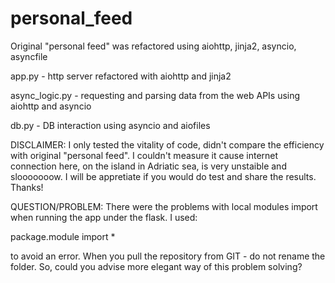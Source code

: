 # personal_feed
Original "personal feed" was refactored using aiohttp, jinja2, asyncio, asyncfile

app.py - http server refactored with aiohttp and jinja2

async_logic.py - requesting and parsing data from the web APIs using aiohttp and asyncio

db.py - DB interaction using asyncio and aiofiles

DISCLAIMER: I only tested the vitality of code, didn't compare the efficiency with original "personal feed".
I couldn't measure it cause internet connection here, on the island in Adriatic sea, is very unstaible and slooooooow. I will be appretiate if you would do test and share the results. Thanks!

QUESTION/PROBLEM: 
There were the problems with local modules import when running the app under the flask.
I used:

package.module import * 

to avoid an error. When you pull the repository from GIT - do not rename the folder. 
So, could you advise more elegant way of this problem solving?
